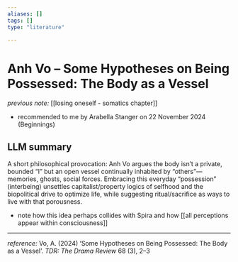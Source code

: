 ```yaml
---
aliases: []
tags: []
type: "literature"

---
```


# Anh Vo – Some Hypotheses on Being Possessed: The Body as a Vessel

_previous note:_ [[losing oneself - somatics chapter]]

- recommended to me by Arabella Stanger on 22 November 2024 (Beginnings)

## LLM summary 

A short philosophical provocation: Anh Vo argues the body isn’t a private, bounded “I” but an open vessel continually inhabited by “others”—memories, ghosts, social forces. Embracing this everyday “possession” (interbeing) unsettles capitalist/property logics of selfhood and the biopolitical drive to optimize life, while suggesting ritual/sacrifice as ways to live with that porousness.

- note how this idea perhaps collides with Spira and how [[all perceptions appear within consciousness]]


---
_reference:_ Vo, A. (2024) ‘Some Hypotheses on Being Possessed: The Body as a Vessel’. _TDR: The Drama Review_ 68 (3), 2–3
